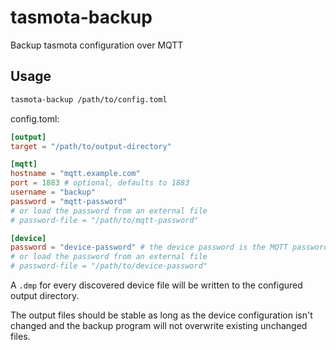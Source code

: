 # tasmota-backup

Backup tasmota configuration over MQTT

## Usage

```bash
tasmota-backup /path/to/config.toml
```

config.toml:

```toml
[output]
target = "/path/to/output-directory"

[mqtt]
hostname = "mqtt.example.com"
port = 1883 # optional, defaults to 1883
username = "backup"
password = "mqtt-password"
# or load the password from an external file
# password-file = "/path/to/mqtt-password"

[device]
password = "device-password" # the device password is the MQTT password used by the tasmota device
# or load the password from an external file
# password-file = "/path/to/device-password"
```

A `.dmp` for every discovered device file will be written to the configured output directory.

The output files should be stable as long as the device configuration isn't changed and the backup program will not overwrite existing unchanged files.
